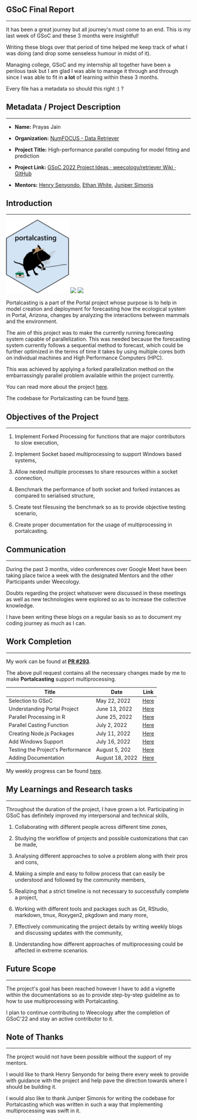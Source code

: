 ## GSoC Final Report

---

It has been a great journey but all journey's must come to an end. This is my last week of GSoC and these 3 months were insightful!

Writing these blogs over that period of time helped me keep track of what I was doing (and drop some senseless humour in midst of it).

Managing college, GSoC and my internship all together have been a perilous task but I am glad I was able to manage it through and through since I was able to fit in **a lot** of learning within these 3 months.

Every file has a metadata so should this right :) ?

## Metadata / Project Description

---

- **Name:** Prayas Jain

- **Organization:** [NumFOCUS - Data Retriever](https://github.com/weecology/retriever)

- **Project Title:** High-performance parallel computing for model fitting and prediction

- **Project Link:** [GSoC 2022 Project Ideas · weecology/retriever Wiki · GitHub](https://github.com/weecology/retriever/wiki/GSoC-2022-Project-Ideas#high-performance-parallel-computing-for-model-fitting-and-prediction-in-portalcasting)

- **Mentors:**  [Henry Senyondo](https://github.com/henrykironde), [Ethan White](https://github.com/ethanwhite), [Juniper Simonis](https://github.com/juniperlsimonis)

## Introduction

---

![](https://raw.githubusercontent.com/PrayasJ/PrayasJ.github.io/master/src/img/portalcasting.png) ![](https://upload.wikimedia.org/wikipedia/commons/thumb/7/7c/Google_Summer_of_Code_sun_logo_2022.svg/240px-Google_Summer_of_Code_sun_logo_2022.svg.png) ![](https://upload.wikimedia.org/wikipedia/commons/thumb/1/1b/R_logo.svg/310px-R_logo.svg.png)

Portalcasting is a part of the Portal project whose purpose is to help in model
creation and deployment for forecasting how the ecological system in Portal,
Arizona, changes by analyzing the interactions between mammals and the
environment.

The aim of this project was to make the currently running forecasting system capable of parallelization. This was needed because the forecasting system currently follows a sequential method to forecast, which could be further optimized in the terms of time it takes by using multiple cores both on individual machines and High Performance Computers (HPC). 

This was achieved by applying a forked parallelization method on the embarrassingly parallel problem available within the project currently.

You can read more about the project [here](https://docs.google.com/document/d/16n46EzGLcrOR2LiJXBI_96rgJt1CkoPCGJEm8FqVkkY/edit?usp=sharing).

The codebase for Portalcasting can be found [here](https://github.com/weecology/portalcasting).

## Objectives of the Project

---

1. Implement Forked Processing for functions that are major contributors to slow execution,

2. Implement Socket based multiprocessing to support Windows based systems,

3. Allow nested multiple processes to share resources within a socket connection,

4. Benchmark the performance of both socket and forked instances as compared to serialised structure,

5. Create test filesusing the benchmark so as to provide objective testing scenario,

6. Create proper documentation for the usage of multiprocessing in portalcasting.

## Communication

---

During the past 3 months, video conferences over Google Meet have been taking place twice a week with the designated Mentors and the other Participants under Weecology. 

Doubts regarding the project whatsover were discussed in these meetings as well as new technologies were explored so as to increase the collective knowledge.

I have been writing these blogs on a regular basis so as to document my coding journey as much as I can.

## Work Completion

---

My work can be found at [**PR #293**](https://github.com/weecology/portalcasting/pull/293).

The above pull request contains all the necessary changes made by me to make **Portalcasting** support multiprocessing.

| Title                             | Date            | Link                                        |
| --------------------------------- | --------------- | ------------------------------------------- |
| Selection to GSoC                 | May 22, 2022    | [Here](https://prayasj.github.io/#/blogs/0) |
| Understanding Portal Project      | June 13, 2022   | [Here](https://prayasj.github.io/#/blogs/1) |
| Parallel Processing in R          | June 25, 2022   | [Here](https://prayasj.github.io/#/blogs/2) |
| Parallel Casting Function         | July 2, 2022    | [Here](https://prayasj.github.io/#/blogs/3) |
| Creating Node.js Packages         | July 11, 2022   | [Here](https://prayasj.github.io/#/blogs/4) |
| Add Windows Support               | July 16, 2022   | [Here](https://prayasj.github.io/#/blogs/5) |
| Testing the Project's Performance | August 5, 202   | [Here](https://prayasj.github.io/#/blogs/6) |
| Adding Documentation              | August 18, 2022 | [Here](https://prayasj.github.io/#/blogs/7) |

My weekly progress can be found [here](https://prayasj.github.io/#/blogs).

## My Learnings and Research tasks

---

Throughout the duration of the project, I have grown  a lot. Participating in GSoC has definitely improved my interpersonal and technical skills,

1. Collaborating with different people across different time zones,

2. Studying the workflow of projects and possible customizations that can be made,

3. Analysing different approaches to solve a problem along with their pros and cons,

4. Making a simple and easy to follow process that can easily be understood and followed by the community members,

5. Realizing that a strict timeline is not necessary to successfully complete a project,

6. Working with different tools and packages such as Git, RStudio, markdown, tmux, Roxygen2, pkgdown and many more,

7. Effectively communicating the project details by writing weekly blogs and discussing updates with the community,

8. Understanding how different approaches of multiprocessing could be affected in extreme scenarios.

## Future Scope

---

The project's goal has been reached however I have to add a vignette within the documentations so as to provide step-by-step guideline as to how to use multiprocessing with Portalcasting.

I plan to continue contributing to Weecology after the completion of GSoC'22 and stay an active contributor to it.

## Note of Thanks

---

The project would not have been possible without the support of my mentors.

I would like to thank Henry Senyondo for being there every week to provide with guidance with the project and help pave the direction towards where I should be building it.

I would also like to thank Juniper Simonis for writing the codebase for Portalcasting which was written in such a way that implementing multiprocessing was swift in it.
